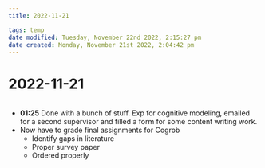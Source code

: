 ```yaml
---
title: 2022-11-21

tags: temp  
date modified: Tuesday, November 22nd 2022, 2:15:27 pm
date created: Monday, November 21st 2022, 2:04:42 pm
---
```


# 2022-11-21
```toc
```
- **01:25** Done with a bunch of stuff. Exp for cognitive modeling, emailed for a second supervisor and filled a form for some content writing work.
- Now have to grade final assignments for Cogrob
	- Identify gaps in literature
	- Proper survey paper
	- Ordered properly

